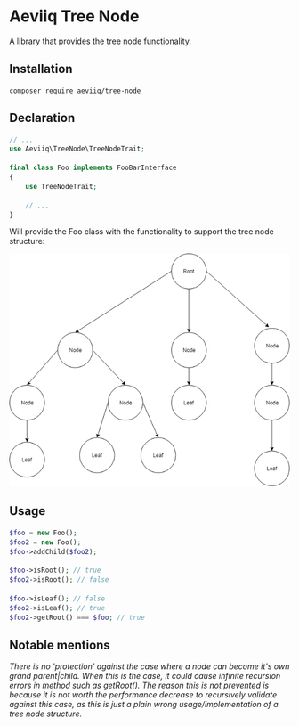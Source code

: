 # Aeviiq Tree Node

A library that provides the tree node functionality.

## Installation
```
composer require aeviiq/tree-node
```

## Declaration
```php
// ...
use Aeviiq\TreeNode\TreeNodeTrait;

final class Foo implements FooBarInterface
{
    use TreeNodeTrait;
    
    // ...
}
```

Will provide the Foo class with the functionality to support the tree node structure:

![Image description](tree_node_diagram.png)


## Usage
```php
$foo = new Foo();
$foo2 = new Foo();
$foo->addChild($foo2);

$foo->isRoot(); // true
$foo2->isRoot(); // false

$foo->isLeaf(); // false
$foo2->isLeaf(); // true
$foo2->getRoot() === $foo; // true
```

## Notable mentions
*There is no 'protection' against the case where a node can become it's own grand parent|child. 
When this is the case, it could cause infinite recursion errors in method such as getRoot(). 
The reason this is not prevented is because it is not worth the performance decrease to recursively validate 
against this case, as this is just a plain wrong usage/implementation of a tree node structure.*
